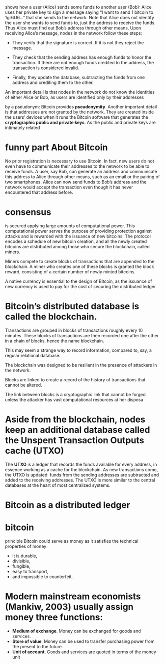 shows how a user (Alice) sends some funds to another user (Bob): Alice uses her private key to sign a message saying “I want to send 1 bitcoin
to 1gr6U6...” that she sends to the network. Note that Alice does not identify the user she wants to send funds to, just the address to receive the funds. Thus Alice must find out Bob’s address through other means. Upon receiving Alice’s message, nodes in the network follow these steps:

- They verify that the signature is correct. If it is not they reject the message.

- They check that the sending address has enough funds to honor the transaction. If there are not enough funds credited to the address, the transaction is considered invalid.

- Finally, they update the database, subtracting the funds from one address and crediting them to the other.

An important detail is that nodes in the network do not know the identities of either Alice or Bob, as users are identified only by their addresses

by a pseudonym: Bitcoin provides **pseudonymity**. Another important detail is that addresses are not granted by the network. They are created inside the users’ devices when it runs the Bitcoin software that generates the **cryptographic public and private keys**. As the public and private keys are intimately related

# funny part About Bitcoin

No prior registration is necessary to use Bitcoin. In fact, new users do not even have to communicate their addresses to the network to be able to receive funds. A user, say Bob, can generate an address and communicate this address to Alice through other means, such as an email or the pairing of two smartphones. Alice can now send funds to Bob’s address and the network would accept the transaction even though it has never encountered that address before.

# consensus
is secured applying large amounts of computational power. This computational power serves the purpose of providing protection against attacks and is rewarded with the issuance of new bitcoins. The protocol encodes a schedule of new bitcoin creation, and all the newly created bitcoins are distributed among those who secure the blockchain,
called miners. 

Miners compete to create blocks of transactions that are appended to the blockchain. A miner who creates one of these blocks is granted the block reward, consisting of a certain number of newly minted bitcoins. 

A native currency is essential to the design of Bitcoin, as the issuance of new currency is used to pay for the cost of securing the distributed ledger

# Bitcoin’s distributed database is called the blockchain. 
Transactions are grouped in blocks of transactions roughly every 10 minutes. These blocks of transactions are then recorded one after the other in a chain of blocks, hence the name blockchain. 

This may seem a strange way to record information, compared to, say, a regular relational database.

The blockchain was designed to be resilient in the presence of attackers in the network.

Blocks are linked to create a record of the history of transactions that cannot be altered.

The link between blocks is a cryptographic link that cannot be forged unless the attacker has vast computational resources at her disposa

# Aside from the blockchain, nodes keep an additional database called the Unspent Transaction Outputs cache (UTXO)

The **UTXO** is a ledger that records the funds available for every address, in essence working as a cache for the blockchain.
As new transactions come, the UTXO is updated: funds from the sending addresses are subtracted and added to the receiving addresses. The UTXO is more similar to the central databases at the heart of most centralized systems.

# Bitcoin as a distributed ledger

# bitcoin
principle Bitcoin could serve as money as it satisfies the technical properties of
money: 
- it is durable, 
- divisible,
- fungible, 
- easy to transport, 
- and impossible to counterfeit.

# Modern mainstream economists (Mankiw, 2003) usually assign money three functions:
- **Medium of exchange**. Money can be exchanged for goods and services.
- **Store of value**. Money can be used to transfer purchasing power from the present to the future.
- **Unit of account**. Goods and services are quoted in terms of the money unit